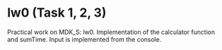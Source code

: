 # lw0 (Task 1, 2, 3)
Practical work on MDK_S: lw0.
Implementation of the calculator function and sumTime.
Input is implemented from the console.
